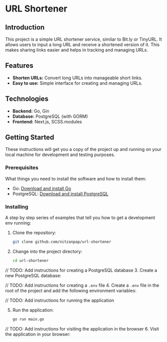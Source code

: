 # URL Shortener

## Introduction

This project is a simple URL shortener service, similar to Bit.ly or TinyURL. It allows users to input a long URL and receive a shortened version of it. This makes sharing links easier and helps in tracking and managing URLs.

## Features

- **Shorten URLs:** Convert long URLs into manageable short links.
- **Easy to use:** Simple interface for creating and managing URLs.

## Technologies

- **Backend:** Go, Gin
- **Database:** PostgreSQL (with GORM)
- **Frontend:** Next.js, SCSS.modules

## Getting Started

These instructions will get you a copy of the project up and running on your local machine for development and testing purposes.

### Prerequisites

What things you need to install the software and how to install them:

- Go: [Download and install Go](https://golang.org/doc/install)
- PostgreSQL: [Download and install PostgreSQL](https://www.postgresql.org/download/)

### Installing

A step by step series of examples that tell you how to get a development env running:

1. Clone the repository:

    ```bash
    git clone github.com/nitzanpap/url-shortener
    ```

2. Change into the project directory:

    ```bash
    cd url-shortener
    ```

// TODO: Add instructions for creating a PostgreSQL database
3. Create a new PostgreSQL database:

// TODO: Add instructions for creating a `.env` file
4. Create a `.env` file in the root of the project and add the following environment variables:

// TODO: Add instructions for running the application

5. Run the application:

    ```bash
    go run main.go
    ```

// TODO: Add instructions for visiting the application in the browser
6. Visit the application in your browser:

